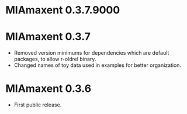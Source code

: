 # MIAmaxent 0.3.7.9000



# MIAmaxent 0.3.7

* Removed version minimums for dependencies which are default packages, to allow r-oldrel binary.
* Changed names of toy data used in examples for better organization.

# MIAmaxent 0.3.6

* First public release.



